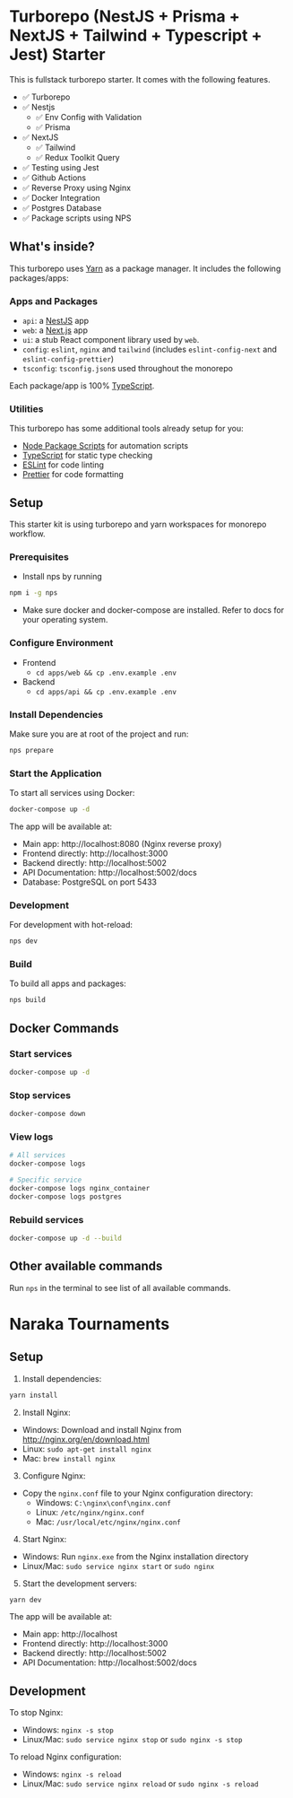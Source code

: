 # Turborepo (NestJS + Prisma + NextJS + Tailwind + Typescript + Jest) Starter

This is fullstack turborepo starter. It comes with the following features. 

- ✅ Turborepo 
- ✅ Nestjs 
    - ✅ Env Config with Validation  
    - ✅ Prisma 
- ✅ NextJS 
    - ✅ Tailwind 
    - ✅ Redux Toolkit Query 
- ✅ Testing using Jest 
- ✅ Github Actions 
- ✅ Reverse Proxy using Nginx 
- ✅ Docker Integration 
- ✅ Postgres Database 
- ✅ Package scripts using NPS 

## What's inside?

This turborepo uses [Yarn](https://classic.yarnpkg.com/lang/en/) as a package manager. It includes the following packages/apps:

### Apps and Packages

- `api`: a [NestJS](https://nestjs.com/) app
- `web`: a [Next.js](https://nextjs.org) app
- `ui`: a stub React component library used by `web`.
- `config`: `eslint`, `nginx` and `tailwind` (includes `eslint-config-next` and `eslint-config-prettier`)
- `tsconfig`: `tsconfig.json`s used throughout the monorepo

Each package/app is 100% [TypeScript](https://www.typescriptlang.org/).

### Utilities

This turborepo has some additional tools already setup for you:

- [Node Package Scripts](https://github.com/sezna/nps#readme) for automation scripts
- [TypeScript](https://www.typescriptlang.org/) for static type checking
- [ESLint](https://eslint.org/) for code linting
- [Prettier](https://prettier.io) for code formatting

## Setup
This starter kit is using turborepo and yarn workspaces for monorepo workflow.

### Prerequisites 
- Install nps by running 
```bash
npm i -g nps
```
- Make sure docker and docker-compose are installed. Refer to docs for your operating system.

### Configure Environment
- Frontend 
    - `cd apps/web && cp .env.example .env`
- Backend 
    - `cd apps/api && cp .env.example .env`

### Install Dependencies
Make sure you are at root of the project and run: 
```bash
nps prepare
```

### Start the Application
To start all services using Docker:
```bash
docker-compose up -d
```

The app will be available at:
- Main app: http://localhost:8080 (Nginx reverse proxy)
- Frontend directly: http://localhost:3000
- Backend directly: http://localhost:5002
- API Documentation: http://localhost:5002/docs
- Database: PostgreSQL on port 5433

### Development
For development with hot-reload:
```bash
nps dev
```

### Build
To build all apps and packages:
```bash
nps build
```

## Docker Commands

### Start services
```bash
docker-compose up -d
```

### Stop services
```bash
docker-compose down
```

### View logs
```bash
# All services
docker-compose logs

# Specific service
docker-compose logs nginx_container
docker-compose logs postgres
```

### Rebuild services
```bash
docker-compose up -d --build
```

## Other available commands
Run `nps` in the terminal to see list of all available commands.

# Naraka Tournaments

## Setup

1. Install dependencies:
```bash
yarn install
```

2. Install Nginx:
- Windows: Download and install Nginx from http://nginx.org/en/download.html
- Linux: `sudo apt-get install nginx`
- Mac: `brew install nginx`

3. Configure Nginx:
- Copy the `nginx.conf` file to your Nginx configuration directory:
  - Windows: `C:\nginx\conf\nginx.conf`
  - Linux: `/etc/nginx/nginx.conf`
  - Mac: `/usr/local/etc/nginx/nginx.conf`

4. Start Nginx:
- Windows: Run `nginx.exe` from the Nginx installation directory
- Linux/Mac: `sudo service nginx start` or `sudo nginx`

5. Start the development servers:
```bash
yarn dev
```

The app will be available at:
- Main app: http://localhost
- Frontend directly: http://localhost:3000
- Backend directly: http://localhost:5002
- API Documentation: http://localhost:5002/docs

## Development

To stop Nginx:
- Windows: `nginx -s stop`
- Linux/Mac: `sudo service nginx stop` or `sudo nginx -s stop`

To reload Nginx configuration:
- Windows: `nginx -s reload`
- Linux/Mac: `sudo service nginx reload` or `sudo nginx -s reload`
